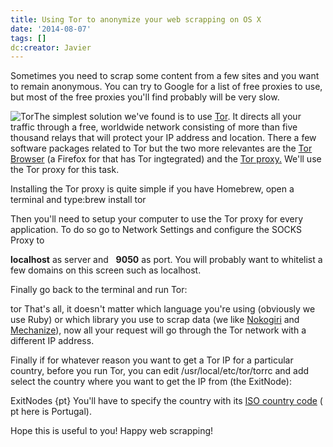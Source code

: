 ```yaml
---
title: Using Tor to anonymize your web scrapping on OS X
date: '2014-08-07'
tags: []
dc:creator: Javier
---
```

Sometimes you need to scrap some content from a few sites and you want to remain anonymous. You can try to Google for a list of free proxies to use, but most of the free proxies you'll find probably will be very slow.

![Tor](http://blog.diacode.com/wp-content/uploads/2014/08/tor.png)The simplest solution we've found is to use 
[Tor](https://www.torproject.org). It directs all your traffic through a free, worldwide network consisting of more than five thousand relays that will protect your IP address and location. There a few software packages related to Tor but the two more relevantes are the 
[Tor Browser](https://www.torproject.org/projects/torbrowser.html.en) (a Firefox for that has Tor ingtegrated) and the 
[Tor proxy.](https://www.torproject.org/docs/tor-doc-osx.html.en) We'll use the Tor proxy for this task.

Installing the Tor proxy is quite simple if you have Homebrew, open a terminal and type:brew install tor

<!--more-->Then you'll need to setup your computer to use the Tor proxy for every application. To do so go to Network Settings and configure the SOCKS Proxy to 
**localhost**
as server and  
**9050**
 as port. You will probably want to whitelist a few domains on this screen such as 
localhost.

Finally go back to the terminal and run Tor:

tor
That's all, it doesn't matter which language you're using (obviously we use Ruby) or which library you use to scrap data (we like 
[Nokogiri](http://nokogiri.org/) and 
[Mechanize](https://github.com/sparklemotion/mechanize)), now all your request will go through the Tor network with a different IP address.

Finally if for whatever reason you want to get a Tor IP for a particular country, before you run Tor, you can edit /usr/local/etc/tor/torrc and add select the country where you want to get the IP from (the ExitNode):

ExitNodes {pt}
You'll have to specify the country with its 
[ISO country code](http://countrycode.org/) (
pt here is Portugal).

Hope this is useful to you! Happy web scrapping!
